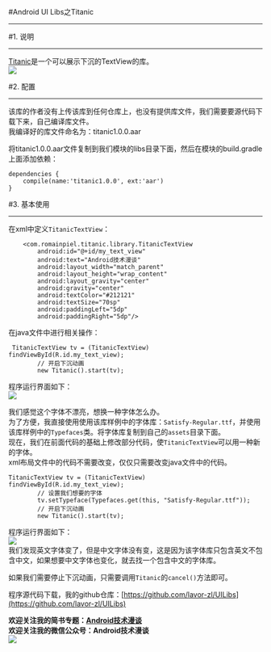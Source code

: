 #Android UI Libs之Titanic  
***  
#1. 说明  
***  
[Titanic](https://github.com/RomainPiel/Titanic)是一个可以展示下沉的TextView的库。  
![](http://i.imgur.com/Uzf0y8k.gif)  

#2. 配置  
***  
该库的作者没有上传该库到任何仓库上，也没有提供库文件，我们需要要源代码下载下来，自己编译库文件。  
我编译好的库文件命名为：titanic1.0.0.aar  

将titanic1.0.0.aar文件复制到我们模块的libs目录下面，然后在模块的build.gradle上面添加依赖：  
```
dependencies {
    compile(name:'titanic1.0.0', ext:'aar')
}  
```  

#3. 基本使用  
***  
在xml中定义`TitanicTextView`：  
```  
    <com.romainpiel.titanic.library.TitanicTextView
        android:id="@+id/my_text_view"
        android:text="Android技术漫谈"
        android:layout_width="match_parent"
        android:layout_height="wrap_content"
        android:layout_gravity="center"
        android:gravity="center"
        android:textColor="#212121"
        android:textSize="70sp"
        android:paddingLeft="5dp"
        android:paddingRight="5dp"/>  
```  
在java文件中进行相关操作：  
```  
 TitanicTextView tv = (TitanicTextView) findViewById(R.id.my_text_view);
        // 开启下沉动画
        new Titanic().start(tv);  
```  
程序运行界面如下：  
![](http://i.imgur.com/UcLwBlA.gif)  

我们感觉这个字体不漂亮，想换一种字体怎么办。  
为了方便，我直接使用使用该库样例中的字体库：`Satisfy-Regular.ttf`，并使用该库样例中的`Typefaces`类。将字体库复制到自己的`assets`目录下面。  
现在，我们在前面代码的基础上修改部分代码，使`TitanicTextView`可以用一种新的字体。  
xml布局文件中的代码不需要改变，仅仅只需要改变java文件中的代码。  
```  
TitanicTextView tv = (TitanicTextView) findViewById(R.id.my_text_view);
        // 设置我们想要的字体
        tv.setTypeface(Typefaces.get(this, "Satisfy-Regular.ttf"));
        // 开启下沉动画
        new Titanic().start(tv);
```  
程序运行界面如下：  
![](http://i.imgur.com/JKKcmvU.gif)  
我们发现英文字体变了，但是中文字体没有变，这是因为该字体库只包含英文不包含中文，如果想要中文字体也变化，就去找一个包含中文的字体库。  

如果我们需要停止下沉动画，只需要调用`Titanic`的`cancel()`方法即可。  

程序源代码下载，我的github仓库：[https://github.com/lavor-zl/UILibs](https://github.com/lavor-zl/UILibs) 


**欢迎关注我的简书专题：[Android技术漫谈](http://www.jianshu.com/collection/4833a48d1cb2)**   
**欢迎关注我的微信公众号：Android技术漫谈**  
![](http://i.imgur.com/u75x3BP.jpg)
